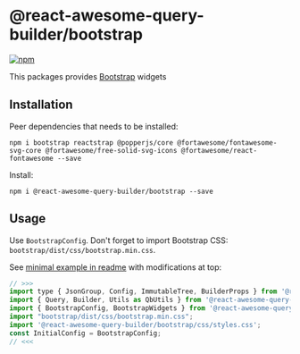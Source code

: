 # @react-awesome-query-builder/bootstrap

[![npm](https://img.shields.io/npm/v/@react-awesome-query-builder/bootstrap.svg)](https://www.npmjs.com/package/@react-awesome-query-builder/bootstrap)

This packages provides [Bootstrap](https://reactstrap.github.io/) widgets

## Installation

Peer dependencies that needs to be installed:
```
npm i bootstrap reactstrap @popperjs/core @fortawesome/fontawesome-svg-core @fortawesome/free-solid-svg-icons @fortawesome/react-fontawesome --save
```

Install:
```
npm i @react-awesome-query-builder/bootstrap --save
```

## Usage

Use `BootstrapConfig`. 
Don't forget to import Bootstrap CSS: `bootstrap/dist/css/bootstrap.min.css`. 

See [minimal example in readme](https://github.com/ukrbublik/react-awesome-query-builder#usage) with modifications at top:
```js
// >>>
import type { JsonGroup, Config, ImmutableTree, BuilderProps } from '@react-awesome-query-builder/bootstrap'; // for TS example
import { Query, Builder, Utils as QbUtils } from '@react-awesome-query-builder/bootstrap';
import { BootstrapConfig, BootstrapWidgets } from '@react-awesome-query-builder/bootstrap';
import "bootstrap/dist/css/bootstrap.min.css";
import '@react-awesome-query-builder/bootstrap/css/styles.css';
const InitialConfig = BootstrapConfig;
// <<<
```
